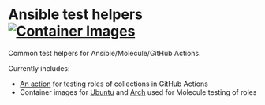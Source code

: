 # Ansible test helpers [![Container Images](https://github.com/DanNixon/ansible-testing/actions/workflows/container_images.yml/badge.svg?branch=main)](https://github.com/DanNixon/ansible-testing/actions/workflows/container_images.yml)

Common test helpers for Ansible/Molecule/GitHub Actions.

Currently includes:

- [An action](./actions/test_role) for testing roles of collections in GitHub Actions
- Container images for [Ubuntu](./Containerfile.ubuntu) and [Arch](./Containerfile.archlinux) used for Molecule testing of roles
